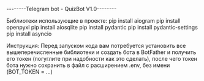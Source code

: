 --------Telegram bot - QuizBot V1.0--------

Библиотеки использующие в проекте:
pip install aiogram
pip install openpyxl
pip install aiosqlite
pip install pydantic
pip install pydantic-settings
pip install asyncio

Инструкция:
Перед запуском кода вам потребуется установить все вышеперечисленные библиотеки и создать бота в BotFather и получить его токен (погуглите при надобности как это сделать), после чего токен бота нужно сохранить в файл с расширением .env, без имени (BOT_TOKEN = ...)

